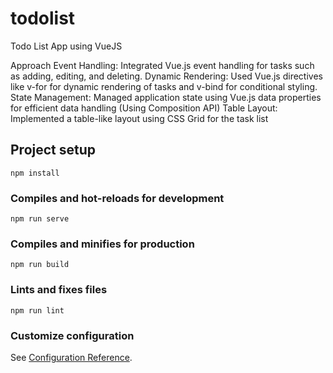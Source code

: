 # todolist

Todo List App using VueJS

Approach Event Handling: Integrated Vue.js event handling for tasks such as adding, editing, and deleting. 
Dynamic Rendering: Used Vue.js directives like v-for for dynamic rendering of tasks and v-bind for conditional styling. 
State Management: Managed application state using Vue.js data properties for efficient data handling (Using Composition API) 
Table Layout: Implemented a table-like layout using CSS Grid for the task list


## Project setup
```
npm install
```

### Compiles and hot-reloads for development
```
npm run serve
```

### Compiles and minifies for production
```
npm run build
```

### Lints and fixes files
```
npm run lint
```

### Customize configuration
See [Configuration Reference](https://cli.vuejs.org/config/).

